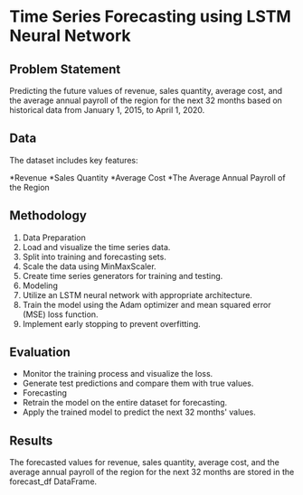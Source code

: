 
# Time Series Forecasting using LSTM Neural Network

## Problem Statement

Predicting the future values of revenue, sales quantity, average cost, and the average annual payroll of the region for the next 32 months based on historical data from January 1, 2015, to April 1, 2020.

## Data

The dataset includes key features:

*Revenue
*Sales Quantity
*Average Cost
*The Average Annual Payroll of the Region

## Methodology

1. Data Preparation
2. Load and visualize the time series data.
3. Split into training and forecasting sets.
4. Scale the data using MinMaxScaler.
5. Create time series generators for training and testing.
6. Modeling
7. Utilize an LSTM neural network with appropriate architecture.
8. Train the model using the Adam optimizer and mean squared error (MSE) loss function.
9. Implement early stopping to prevent overfitting.

## Evaluation

* Monitor the training process and visualize the loss.
* Generate test predictions and compare them with true values.
* Forecasting
* Retrain the model on the entire dataset for forecasting.
* Apply the trained model to predict the next 32 months' values.


## Results
The forecasted values for revenue, sales quantity, average cost, and the average annual payroll of the region for the next 32 months are stored in the forecast_df DataFrame.
